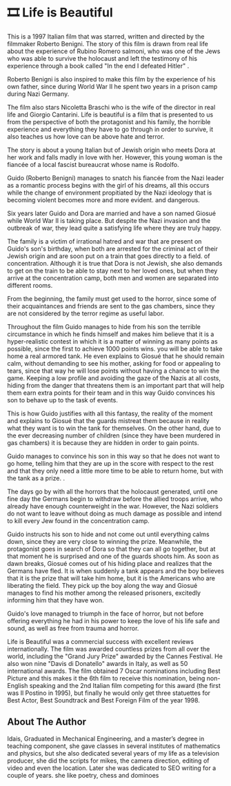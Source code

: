# 🎞️ Life is Beautiful

This is a 1997 Italian film that was starred, written and directed by the filmmaker Roberto Benigni. The story of this film is drawn from real life about the experience of Rubino Romero salmoni, who was one of the Jews who was able to survive the holocaust and left the testimony of his experience through a book called "In the end I defeated Hitler" .

Roberto Benigni is also inspired to make this film by the experience of his own father, since during World War II he spent two years in a prison camp during Nazi Germany.

The film also stars Nicoletta Braschi who is the wife of the director in real life and Giorgio Cantarini. Life is beautiful is a film that is presented to us from the perspective of both the protagonist and his family, the horrible experience and everything they have to go through in order to survive, it also teaches us how love can be above hate and terror.

The story is about a young Italian but of Jewish origin who meets Dora at her work and falls madly in love with her. However, this young woman is the fiancée of a local fascist bureaucrat whose name is Rodolfo.

Guido (Roberto Benigni) manages to snatch his fiancée from the Nazi leader as a romantic process begins with the girl of his dreams, all this occurs while the change of environment propitiated by the Nazi ideology that is becoming violent becomes more and more evident. and dangerous.

Six years later Guido and Dora are married and have a son named Giosué while World War II is taking place. But despite the Nazi invasion and the outbreak of war, they lead quite a satisfying life where they are truly happy.

The family is a victim of irrational hatred and war that are present on Guido's son's birthday, when both are arrested for the criminal act of their Jewish origin and are soon put on a train that goes directly to a field. of concentration. Although it is true that Dora is not Jewish, she also demands to get on the train to be able to stay next to her loved ones, but when they arrive at the concentration camp, both men and women are separated into different rooms.

From the beginning, the family must get used to the horror, since some of their acquaintances and friends are sent to the gas chambers, since they are not considered by the terror regime as useful labor.

Throughout the film Guido manages to hide from his son the terrible circumstance in which he finds himself and makes him believe that it is a hyper-realistic contest in which it is a matter of winning as many points as possible, since the first to achieve 1000 points wins. you will be able to take home a real armored tank. He even explains to Giosué that he should remain calm, without demanding to see his mother, asking for food or appealing to tears, since that way he will lose points without having a chance to win the game. Keeping a low profile and avoiding the gaze of the Nazis at all costs, hiding from the danger that threatens them is an important part that will help them earn extra points for their team and in this way Guido convinces his son to behave up to the task of events.

This is how Guido justifies with all this fantasy, the reality of the moment and explains to Giosué that the guards mistreat them because in reality what they want is to win the tank for themselves. On the other hand, due to the ever decreasing number of children (since they have been murdered in gas chambers) it is because they are hidden in order to gain points.

Guido manages to convince his son in this way so that he does not want to go home, telling him that they are up in the score with respect to the rest and that they only need a little more time to be able to return home, but with the tank as a prize. .

The days go by with all the horrors that the holocaust generated, until one fine day the Germans begin to withdraw before the allied troops arrive, who already have enough counterweight in the war. However, the Nazi soldiers do not want to leave without doing as much damage as possible and intend to kill every Jew found in the concentration camp.

Guido instructs his son to hide and not come out until everything calms down, since they are very close to winning the prize. Meanwhile, the protagonist goes in search of Dora so that they can all go together, but at that moment he is surprised and one of the guards shoots him. As soon as dawn breaks, Giosué comes out of his hiding place and realizes that the Germans have fled. It is when suddenly a tank appears and the boy believes that it is the prize that will take him home, but it is the Americans who are liberating the field. They pick up the boy along the way and Giosué manages to find his mother among the released prisoners, excitedly informing him that they have won.

Guido's love managed to triumph in the face of horror, but not before offering everything he had in his power to keep the love of his life safe and sound, as well as free from trauma and horror.

Life is Beautiful was a commercial success with excellent reviews internationally. The film was awarded countless prizes from all over the world, including the "Grand Jury Prize" awarded by the Cannes Festival. He also won nine "Davis di Donatello" awards in Italy, as well as 50 international awards. The film obtained 7 Oscar nominations including Best Picture and this makes it the 6th film to receive this nomination, being non-English speaking and the 2nd Italian film competing for this award (the first was Il Postino in 1995), but finally he would only get three statuettes for Best Actor, Best Soundtrack and Best Foreign Film of the year 1998.

## About The Author

 Idais, Graduated in Mechanical Engineering, and a master’s degree in teaching component, she gave classes in several institutes of mathematics and physics, but she also dedicated several years of my life as a television producer, she did the scripts for mikes, the camera direction, editing of video and even the location. Later she was dedicated to SEO writing for a couple of years. she like poetry, chess and dominoes
